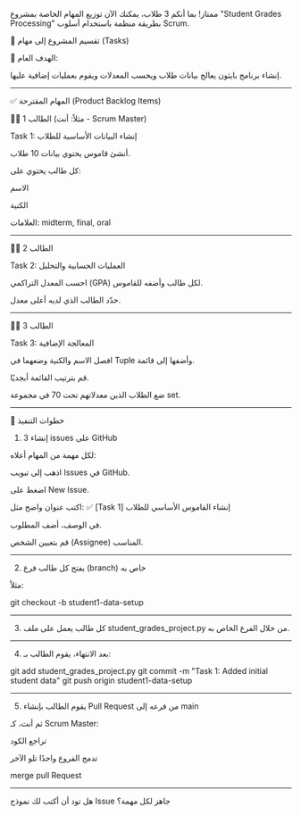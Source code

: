 ممتاز! بما أنكم 3 طلاب، يمكنك الآن توزيع المهام الخاصة بمشروع "Student Grades Processing" بطريقة منظمة باستخدام أسلوب Scrum.

🧩 تقسيم المشروع إلى مهام (Tasks)

🎯 الهدف العام:

إنشاء برنامج بايثون يعالج بيانات طلاب ويحسب المعدلات ويقوم بعمليات إضافية عليها.


---

✅ المهام المقترحة (Product Backlog Items)

🧑‍🎓 الطالب 1 (مثلاً: أنت - Scrum Master)

Task 1: إنشاء البيانات الأساسية للطلاب

أنشئ قاموس يحتوي بيانات 10 طلاب.

كل طالب يحتوي على:

الاسم

الكنية

العلامات: midterm, final, oral




---

🧑‍🎓 الطالب 2

Task 2: العمليات الحسابية والتحليل

احسب المعدل التراكمي (GPA) لكل طالب وأضفه للقاموس.

حدّد الطالب الذي لديه أعلى معدل.



---

🧑‍🎓 الطالب 3

Task 3: المعالجة الإضافية

افصل الاسم والكنية وضعهما في Tuple وأضفها إلى قائمة.

قم بترتيب القائمة أبجديًا.

ضع الطلاب الذين معدلاتهم تحت 70 في مجموعة set.



---

📌 خطوات التنفيذ

1. إنشاء 3 issues على GitHub

لكل مهمة من المهام أعلاه:

اذهب إلى تبويب Issues في GitHub.

اضغط على New Issue.

اكتب عنوان واضح مثل:
✅ [Task 1] إنشاء القاموس الأساسي للطلاب

في الوصف، أضف المطلوب.

قم بتعيين الشخص (Assignee) المناسب.



---

2. يفتح كل طالب فرع (branch) خاص به

مثلاً:

git checkout -b student1-data-setup


---

3. كل طالب يعمل على ملف student_grades_project.py من خلال الفرع الخاص به.


---

4. بعد الانتهاء، يقوم الطالب بـ:

git add student_grades_project.py
git commit -m "Task 1: Added initial student data"
git push origin student1-data-setup


---

5. يقوم الطالب بإنشاء Pull Request من فرعه إلى main

ثم أنت، كـ Scrum Master:

تراجع الكود

تدمج الفروع واحدًا تلو الآخر

merge pull Request

---

هل تود أن أكتب لك نموذج Issue جاهز لكل مهمة؟
